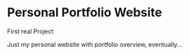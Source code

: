 # Personal Portfolio Website

First real Project  

Just my personal website with portfolio overview, eventually...